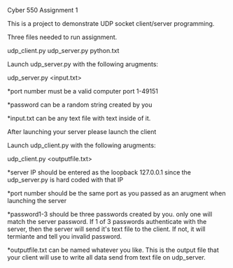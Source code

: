Cyber 550 Assignment 1

This is a project to demonstrate UDP socket client/server programming.

Three files needed to run assignment.

udp_client.py udp_server.py python.txt

Launch udp_server.py with the following arugments:

udp_server.py <port number> <password> <input.txt>

*port number must be a valid computer port 1-49151

*password can be a random string created by you

*input.txt can be any text file with text inside of it.
  
After launching your server please launch the client

Launch udp_client.py with the following arugments:

udp_client.py <serverIP> <port> <password1> <password2> <password3> <outputfile.txt>

*server IP should be entered as the loopback 127.0.0.1 since the udp_server.py is hard coded with that IP

*port number should be the same port as you passed as an arugment when launching the server

*password1-3 should be three passwords created by you. only one will match the server password. If 1 of 3 passwords authenticate with the 
server, then the server will send it's text file to the client. If not, it will termiante and tell you invalid password.

*outputfile.txt can be named whatever you like. This is the output file that your client will use to write all data send from text file on udp_server.
  

